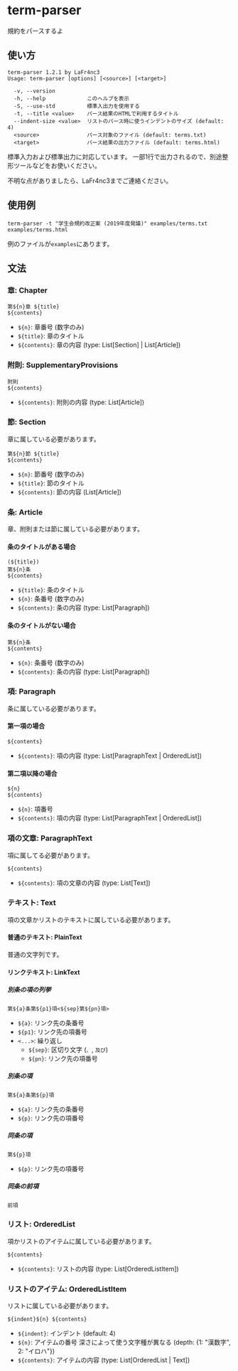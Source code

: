 # term-parser
規約をパースするよ

## 使い方
```
term-parser 1.2.1 by LaFr4nc3
Usage: term-parser [options] [<source>] [<target>]

  -v, --version
  -h, --help             このヘルプを表示
  -S, --use-std          標準入出力を使用する
  -t, --title <value>    パース結果のHTMLで利用するタイトル
  --indent-size <value>  リストのパース時に使うインデントのサイズ (default: 4)
  <source>               パース対象のファイル (default: terms.txt)
  <target>               パース結果の出力ファイル (default: terms.html)
```

標準入力および標準出力に対応しています。
一部1行で出力されるので、別途整形ツールなどをお使いください。

不明な点がありましたら、LaFr4nc3までご連絡ください。

## 使用例
`term-parser -t "学生会規約改正案 (2019年度発議)" examples/terms.txt examples/terms.html`

例のファイルが`examples`にあります。

## 文法

### 章: Chapter
```
第${n}章 ${title}
${contents}
```
- `${n}`: 章番号 (数字のみ)
- `${title}`: 章のタイトル
- `${contents}`: 章の内容 (type: List[Section] | List[Article])

### 附則: SupplementaryProvisions
```
附則
${contents}
```
- `${contents}`: 附則の内容 (type: List[Article])

### 節: Section
章に属している必要があります。

```
第${n}節 ${title}
${contents}
```
- `${n}`: 節番号 (数字のみ)
- `${title}`: 節のタイトル
- `${contents}`: 節の内容 (List[Article])

### 条: Article
章、附則または節に属している必要があります。

#### 条のタイトルがある場合
```
(${title})
第${n}条
${contents}
```
- `${title}`: 条のタイトル
- `${n}`: 条番号 (数字のみ)
- `${contents}`: 条の内容 (type: List[Paragraph])

#### 条のタイトルがない場合
```
第${n}条
${contents}
```
- `${n}`: 条番号 (数字のみ)
- `${contents}`: 条の内容 (type: List[Paragraph])

### 項: Paragraph
条に属している必要があります。

#### 第一項の場合
```
${contents}

```
- `${contents}`: 項の内容 (type: List[ParagraphText | OrderedList])

#### 第二項以降の場合
```
${n}
${contents}

```
- `${n}`: 項番号
- `${contents}`: 項の内容 (type: List[ParagraphText | OrderedList])

### 項の文章: ParagraphText
項に属してる必要があります。

```
${contents}
```
- `${contents}`: 項の文章の内容 (type: List[Text])

### テキスト: Text
項の文章かリストのテキストに属している必要があります。

#### 普通のテキスト: PlainText
普通の文字列です。

#### リンクテキスト: LinkText

##### 別条の項の列挙
```
第${a}条第${p1}項<${sep}第${pn}項>
```
- `${a}`: リンク先の条番号
- `${p1}`: リンク先の項番号
- `<...>`: 繰り返し
    - `${sep}`: 区切り文字 (`、`, `及び`)
    - `${pn}`: リンク先の項番号

##### 別条の項
```
第${a}条第${p}項
```
- `${a}`: リンク先の条番号
- `${p}`: リンク先の項番号

##### 同条の項
```
第${p}項
```
- `${p}`: リンク先の項番号

##### 同条の前項
```
前項
```

### リスト: OrderedList
項かリストのアイテムに属している必要があります。
```
${contents}
```
- `${contents}`: リストの内容 (type: List[OrderedListItem])

### リストのアイテム: OrderedListItem
リストに属している必要があります。
```
${indent}${n} ${contents}
```
- `${indent}`: インデント (default: 4)
- `${n}`: アイテムの番号 深さによって使う文字種が異なる (depth: {1: "漢数字", 2: "イロハ"})
- `${contents}`: アイテムの内容 (type: List[OrderedList | Text])
